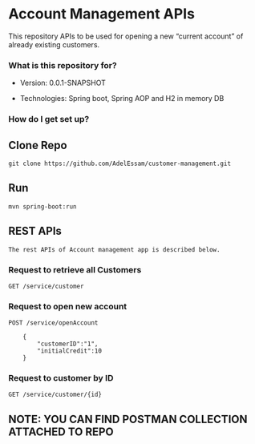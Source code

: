 # Account Management APIs  #

This repository APIs to be used for opening a new “current account” of already existing customers.

### What is this repository for? ###

* Version: 0.0.1-SNAPSHOT

* Technologies: Spring boot, Spring AOP and H2 in memory DB 

### How do I get set up? ###

## Clone Repo

    git clone https://github.com/AdelEssam/customer-management.git
    
## Run

    mvn spring-boot:run
    
    
## REST APIs

    The rest APIs of Account management app is described below.

### Request to retrieve all Customers

`GET /service/customer`  

### Request to open new account

`POST /service/openAccount` 
        
        {
            "customerID":"1",
            "initialCredit":10
        }
    
       

### Request to customer by ID

`GET /service/customer/{id}`  

## NOTE: YOU CAN FIND POSTMAN COLLECTION ATTACHED TO REPO









